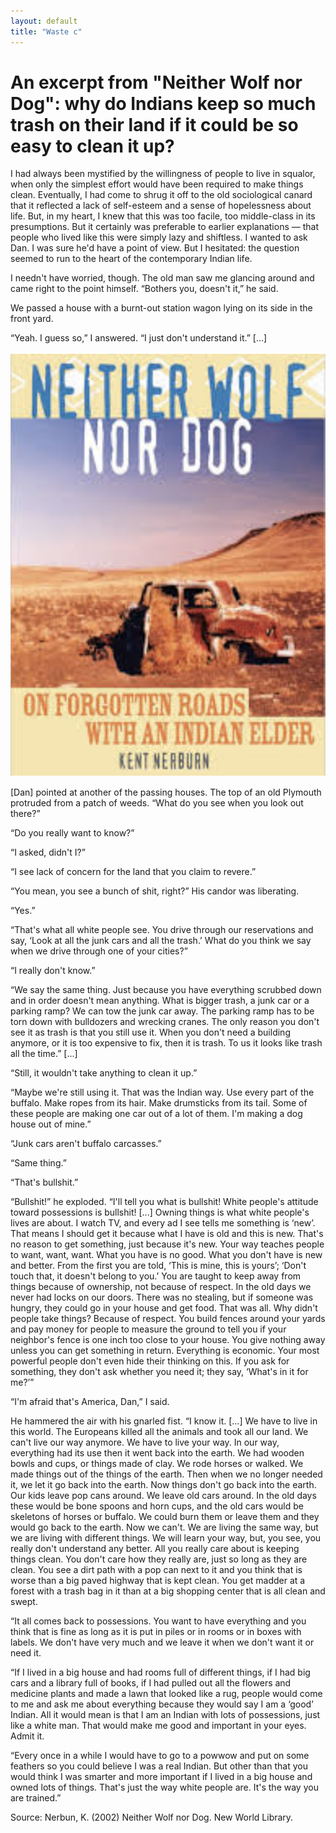 ```yaml
---
layout: default
title: "Waste c"
---
```



# An excerpt from "Neither Wolf nor Dog": why do Indians keep so much trash on their land if it could be so easy to clean it up?

I had always been mystified by the willingness of people to live in squalor, when only the simplest effort would have been required to make things clean. Eventually, I had come to shrug it off to the old sociological canard that it reflected a lack of self-esteem and a sense of hopelessness about life. But, in my heart, I knew that this was too facile, too middle-class in its presumptions. But it certainly was preferable to earlier explanations — that people who lived like this were simply lazy and shiftless. I wanted to ask Dan. I was sure he'd have a point of view. But I hesitated: the question seemed to run to the heart of the contemporary Indian life.

I needn't have worried, though. The old man saw me glancing around and came right to the point himself. “Bothers you, doesn't it,” he said.

We passed a house with a burnt-out station wagon lying on its side in the front yard.

“Yeah. I guess so,” I answered. “I just don't understand it.” [...]

![](media/cleanshot_2024-02-17-at-09-38-47@2x.png)

[Dan] pointed at another of the passing houses. The top of an old Plymouth protruded from a patch of weeds. “What do you see when you look out there?”

“Do you really want to know?”

“I asked, didn't I?”

“I see lack of concern for the land that you claim to revere.”

“You mean, you see a bunch of shit, right?” His candor was liberating.

“Yes.”

“That's what all white people see. You drive through our reservations and say, ‘Look at all the junk cars and all the trash.’ What do you think we say when we drive through one of your cities?”

“I really don't know.”

“We say the same thing. Just because you have everything scrubbed down and in order doesn't mean anything. What is bigger trash, a junk car or a parking ramp? We can tow the junk car away. The parking ramp has to be torn down with bulldozers and wrecking cranes. The only reason you don't see it as trash is that you still use it. When you don't need a building anymore, or it is too expensive to fix, then it is trash. To us it looks like trash all the time.” [...] 

“Still, it wouldn't take anything to clean it up.”

“Maybe we're still using it. That was the Indian way. Use every part of the buffalo. Make ropes from its hair. Make drumsticks from its tail. Some of these people are making one car out of a lot of them. I'm making a dog house out of mine.”

“Junk cars aren't buffalo carcasses.”

“Same thing.”

“That's bullshit.”

“Bullshit!” he exploded. “I'll tell you what is bullshit! White people's attitude toward possessions is bullshit! [...] Owning things is what white people's lives are about. I watch TV, and every ad I see tells me something is ‘new’. That means I should get it because what I have is old and this is new. That's no reason to get something, just because it's new. Your way teaches people to want, want, want. What you have is no good. What you don't have is new and better. From the first you are told, ‘This is mine, this is yours’; ‘Don't touch that, it doesn't belong to you.’ You are taught to keep away from things because of ownership, not because of respect. In the old days we never had locks on our doors. There was no stealing, but if someone was hungry, they could go in your house and get food. That was all. Why didn't people take things? Because of respect. You build fences around your yards and pay money for people to measure the ground to tell you if your neighbor's fence is one inch too close to your house. You give nothing away unless you can get something in return. Everything is economic. Your most powerful people don't even hide their thinking on this. If you ask for something, they don't ask whether you need it; they say, ‘What's in it for me?’”

“I'm afraid that's America, Dan,” I said.

He hammered the air with his gnarled fist. “I know it. [...] We have to live in this world. The Europeans killed all the animals and took all our land. We can't live our way anymore. We have to live your way. In our way, everything had its use then it went back into the earth. We had wooden bowls and cups, or things made of clay. We rode horses or walked. We made things out of the things of the earth. Then when we no longer needed it, we let it go back into the earth. Now things don't go back into the earth. Our kids leave pop cans around. We leave old cars around. In the old days these would be bone spoons and horn cups, and the old cars would be skeletons of horses or buffalo. We could burn them or leave them and they would go back to the earth. Now we can't. We are living the same way, but we are living with different things. We will learn your way, but, you see, you really don't understand any better. All you really care about is keeping things clean. You don't care how they really are, just so long as they are clean. You see a dirt path with a pop can next to it and you think that is worse than a big paved highway that is kept clean. You get madder at a forest with a trash bag in it than at a big shopping center that is all clean and swept.

“It all comes back to possessions. You want to have everything and you think that is fine as long as it is put in piles or in rooms or in boxes with labels. We don't have very much and we leave it when we don't want it or need it.

“If I lived in a big house and had rooms full of different things, if I had big cars and a library full of books, if I had pulled out all the flowers and medicine plants and made a lawn that looked like a rug, people would come to me and ask me about everything because they would say I am a ‘good’ Indian. All it would mean is that I am an Indian with lots of possessions, just like a white man. That would make me good and important in your eyes. Admit it.

“Every once in a while I would have to go to a powwow and put on some feathers so you could believe I was a real Indian. But other than that you would think I was smarter and more important if I lived in a big house and owned lots of things. That's just the way white people are. It's the way you are trained.”

Source: Nerbun, K. (2002) Neither Wolf nor Dog. New World Library.